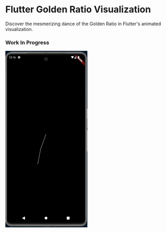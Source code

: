 # Flutter Golden Ratio Visualization

Discover the mesmerizing dance of the Golden Ratio in Flutter's animated visualization.

### Work In Progress

![Demo Gif](demo.gif)